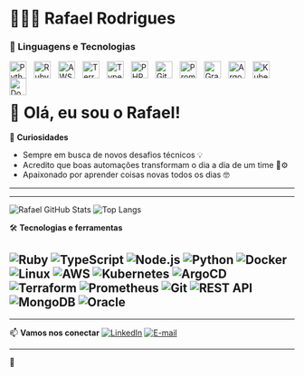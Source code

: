 # 👩🏻‍💻 Rafael Rodrigues

### 🤖 Linguagens e Tecnologias

<img
    align="left" 
    alt="Python" 
    title="Python"
    width="30px" 
    style="padding-right: 10px;" 
    src="https://cdn.jsdelivr.net/gh/devicons/devicon@latest/icons/python/python-original.svg" 
/>
<img
    align="left" 
    alt="Ruby"
    title="Ruby" 
    width="30px" 
    style="padding-right: 10px;" 
    src="https://cdn.jsdelivr.net/gh/devicons/devicon@latest/icons/ruby/ruby-original.svg" 
/>
<img
    align="left" 
    alt="AWS"
    wtitle="AWS" 
    width="30px" 
    style="padding-right: 10px;" 
    src="https://cdn.jsdelivr.net/gh/devicons/devicon@latest/icons/amazonwebservices/amazonwebservices-original-wordmark.svg"
/>
<img
    align="left" 
    alt="Terraform"
    title="Terraform" 
    width="30px" 
    style="padding-right: 10px;"  src="https://cdn.jsdelivr.net/gh/devicons/devicon@latest/icons/terraform/terraform-original.svg" 
/>
<img
    align="left" 
    alt="TypeScript"
    title="TypeScript" 
    width="30px" 
    style="padding-right: 10px;" 
    src="https://cdn.jsdelivr.net/gh/devicons/devicon@latest/icons/typescript/typescript-original.svg" 
/>
<img
    align="left" 
    alt="PHP" 
    title="PHP"
    width="30px" 
    style="padding-right: 10px;" 
    src="https://cdn.jsdelivr.net/gh/devicons/devicon@latest/icons/php/php-original.svg" 
/>
<img 
    align="left" 
    alt="Git" 
    title="Git"
    width="30px" 
    style="padding-right: 10px;" 
    src="https://cdn.jsdelivr.net/gh/devicons/devicon@latest/icons/git/git-original.svg" 
/>
<img
    align="left" 
    alt="Prometheus" 
    title="Prometheus"
    width="30px"
    style="padding-right: 10px;" 
    src="https://cdn.jsdelivr.net/gh/devicons/devicon@latest/icons/prometheus/prometheus-original.svg" 
/>
<img
    align="left" 
    alt="Grafana" 
    title="Grafana"
    width="30px"
    style="padding-right: 10px;" 
    src="https://cdn.jsdelivr.net/gh/devicons/devicon@latest/icons/grafana/grafana-original.svg"  
/>
<img
    align="left" 
    alt="Argocd" 
    title="Argocd"
    width="30px" 
    style="padding-right: 10px;" 
    src="https://cdn.jsdelivr.net/gh/devicons/devicon@latest/icons/argocd/argocd-original.svg"
/> 

<img
    align="left" 
    alt="Kubernetes" 
    title="Kubernetes"
    width="30px" 
    style="padding-right: 10px;" 
    src="https://cdn.jsdelivr.net/gh/devicons/devicon@latest/icons/kubernetes/kubernetes-original.svg" 
/>
<img
    align="left" 
    alt="Docker" 
    title="Docker"
    width="30px" 
    style="padding-right: 10px;" 
    src="https://cdn.jsdelivr.net/gh/devicons/devicon@latest/icons/docker/docker-original.svg"
/>
          
<br/>
<br/>


# 👋 Olá, eu sou o Rafael!

🌱 **Curiosidades**
- Sempre em busca de novos desafios técnicos 💡
- Acredito que boas automações transformam o dia a dia de um time 🧠⚙️
- Apaixonado por aprender coisas novas todos os dias 🤓

---


---

![Rafael GitHub Stats](https://github-readme-stats.vercel.app/api?username=rafael&show_icons=true&theme=tokyonight)
![Top Langs](https://github-readme-stats.vercel.app/api/top-langs/?username=rafael&layout=compact&theme=tokyonight)



🛠️ **Tecnologias e ferramentas**

![Ruby](https://img.shields.io/badge/-Ruby-CC342D?style=flat&logo=ruby&logoColor=white)
![TypeScript](https://img.shields.io/badge/-TypeScript-3178C6?style=flat&logo=typescript&logoColor=white)
![Node.js](https://img.shields.io/badge/-Node.js-339933?style=flat&logo=node.js&logoColor=white)
![Python](https://img.shields.io/badge/-Python-3776AB?style=flat&logo=python&logoColor=white)
![Docker](https://img.shields.io/badge/-Docker-2496ED?style=flat&logo=docker&logoColor=white)
![Linux](https://img.shields.io/badge/-Linux-FCC624?style=flat&logo=linux&logoColor=black)
![AWS](https://img.shields.io/badge/-AWS-232F3E?style=flat&logo=amazon-aws&logoColor=white)
![Kubernetes](https://img.shields.io/badge/-Kubernetes-326CE5?style=flat&logo=kubernetes&logoColor=white)
![ArgoCD](https://img.shields.io/badge/-ArgoCD-EF7B4D?style=flat&logo=argo&logoColor=white)
![Terraform](https://img.shields.io/badge/-Terraform-623CE4?style=flat&logo=terraform&logoColor=white)
![Prometheus](https://img.shields.io/badge/-Prometheus-E6522C?style=flat&logo=prometheus&logoColor=white)
![Git](https://img.shields.io/badge/-Git-F05032?style=flat&logo=git&logoColor=white)
![REST API](https://img.shields.io/badge/-REST%20API-005571?style=flat)
![MongoDB](https://img.shields.io/badge/-MongoDB-47A248?style=flat&logo=mongodb&logoColor=white)
![Oracle](https://img.shields.io/badge/-Oracle-F80000?style=flat&logo=oracle&logoColor=white)
---

---

📫 **Vamos nos conectar**
[![LinkedIn](https://img.shields.io/badge/-LinkedIn-0077B5?style=flat&logo=linkedin&logoColor=white)](https://www.linkedin.com/in/seu-usuario)
[![E-mail](https://img.shields.io/badge/-Email-D14836?style=flat&logo=gmail&logoColor=white)](mailto:seu.email@exemplo.com)

---

🧠 



